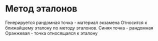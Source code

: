 # Метод эталонов
Генерируется рандомная точка - материал экзамена
Относится к ближайшему эталону по методу эталонов.
Синяя точка - рандомная
Оранжевая - точка относящаяся к эталону 
